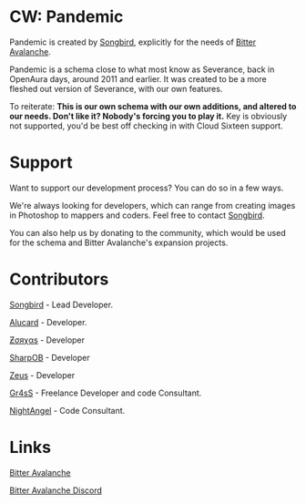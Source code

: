 # CW: Pandemic

Pandemic is created by [Songbird](http://steamcommunity.com/id/AlwaysANightmare/), explicitly for the needs of [Bitter Avalanche](http://bitter-avalanche.net/).

Pandemic is a schema close to what most know as Severance, back in OpenAura days, around 2011 and earlier. It was created to be a more fleshed out version of Severance, with our own features.

To reiterate: **This is our own schema with our own additions, and altered to our needs. Don't like it? Nobody's forcing you to play it.**
Key is obviously not supported, you'd be best off checking in with Cloud Sixteen support.

# Support

Want to support our development process? You can do so in a few ways.

We're always looking for developers, which can range from creating images in Photoshop to mappers and coders. Feel free to contact [Songbird](http://steamcommunity.com/id/AlwaysANightmare).

You can also help us by donating to the community, which would be used for the schema and Bitter Avalanche's expansion projects.

# Contributors

[Songbird](http://steamcommunity.com/id/AlwaysANightmare) - Lead Developer.

[Alucard](http://steamcommunity.com/id/Drmoistd) - Developer.

[Ƶσяχαѕ](http://steamcommunity.com/id/Zorxas) - Developer

[SharpOB](http://steamcommunity.com/id/SharpOB) - Developer

[Zeus](http://steamcommunity.com/profiles/76561198095977098/) - Developer

[Gr4sS](http://steamcommunity.com/id/Gr4Ss) - Freelance Developer and code Consultant.

[NightAngel](http://steamcommunity.com/id/NA1455) - Code Consultant.

# Links

[Bitter Avalanche](http://bitter-avalanche.net/)

[Bitter Avalanche Discord](https://discord.gg/vTTehvz)
